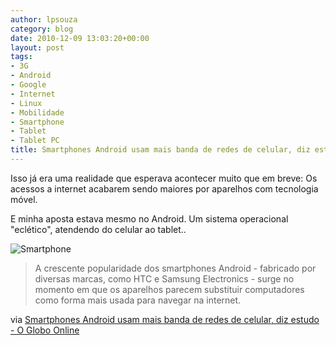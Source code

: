 ```yaml
---
author: lpsouza
category: blog
date: 2010-12-09 13:03:20+00:00
layout: post
tags:
- 3G
- Android
- Google
- Internet
- Linux
- Mobilidade
- Smartphone
- Tablet
- Tablet PC
title: Smartphones Android usam mais banda de redes de celular, diz estudo
---
```


Isso já era uma realidade que esperava acontecer muito que em breve: Os acessos a internet acabarem sendo maiores por aparelhos com tecnologia móvel.

E minha aposta estava mesmo no Android. Um sistema operacional "eclético", atendendo do celular ao tablet..

![Smartphone](https://luizsouza.com.br/wp-content/upload/2010/12/1252606639294_581.jpg)

> A crescente popularidade dos smartphones Android - fabricado por diversas marcas, como HTC e Samsung Electronics - surge no momento em que os aparelhos parecem substituir computadores como forma mais usada para navegar na internet.

via [Smartphones Android usam mais banda de redes de celular, diz estudo - O Globo Online](https://oglobo.globo.com/economia/smartphones-android-usam-mais-banda-de-redes-de-celular-diz-estudo-2913431)